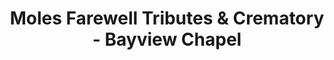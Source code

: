 ---
title: "Moles Farewell Tributes & Crematory - Bayview Chapel"
url: /bellingham/moles-farewell-tributes-und-crematory-bayview-chapel/
shop: Bestattungen
---